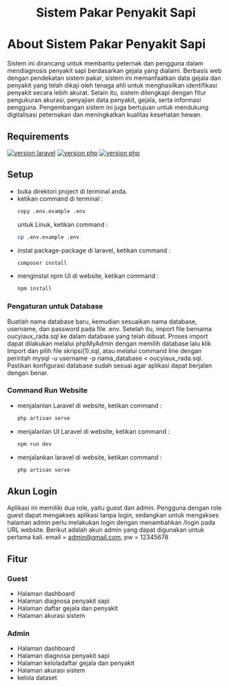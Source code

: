 <div align="center">
    <h1>Sistem Pakar Penyakit Sapi</h1>
</div>

# About Sistem Pakar Penyakit Sapi
Sistem ini dirancang untuk membantu peternak dan pengguna dalam mendiagnosis penyakit sapi berdasarkan gejala yang dialami. Berbasis web dengan pendekatan sistem pakar, sistem ini memanfaatkan data gejala dan penyakit yang telah dikaji oleh tenaga ahli untuk menghasilkan identifikasi penyakit secara lebih akurat. Selain itu, sistem dilengkapi dengan fitur pengukuran akurasi, penyajian data penyakit, gejala, serta informasi pengguna. Pengembangan sistem ini juga bertujuan untuk mendukung digitalisasi peternakan dan meningkatkan kualitas kesehatan hewan.


## Requirements
<a href="https://laravel.com/docs/10.x/releases"><img src="https://img.shields.io/badge/laravel-v10-blue" alt="version laravel"></a>
<a href="https://www.php.net/releases/8.2/en.php"><img src="https://img.shields.io/badge/PHP-v8.2.4-blue" alt="version php"></a>
<a href="https://nodejs.org/en/blog/release/v10.1.0"><img src="https://img.shields.io/badge/NPM-v10.1.0-green" alt="version php"></a>


## Setup
- buka direktori project di terminal anda.
- ketikan command di terminal :
  ```bash
  copy .env.example .env
  ```
  untuk Linuk, ketikan command :
  ```bash
  cp .env.example .env
  ```
- instal package-package di laravel, ketikan command :
  ```bash
  composer install
  ```
- menginstal npm UI di website, ketikan command :
  ```bash
  npm install
  ```
### Pengaturan untuk Database
Buatlah nama database baru, kemudian sesuaikan nama database, username, dan password pada file .env. Setelah itu, import file bernama oucyiaux_rada.sql ke dalam database yang telah dibuat. Proses import dapat dilakukan melalui phpMyAdmin dengan memilih database lalu klik Import dan pilih file skripsi(1).sql, atau melalui command line dengan perintah mysql -u username -p nama_database < oucyiaux_rada.sql. Pastikan konfigurasi database sudah sesuai agar aplikasi dapat berjalan dengan benar.

  
  ### Command Run Website
- menjalanlan Laravel di website, ketikan command :
  ```bash
  php artisan serve
  ```
- menjalanlan UI Laravel di website, ketikan command :
  ```bash
  npm run dev
  ```
- menjalankan laravel di website, ketikan command :
  ```bash
  php artisan serve
  ```
## Akun Login
Aplikasi ini memiliki dua role, yaitu guest dan admin. Pengguna dengan role guest dapat mengakses aplikasi tanpa login, sedangkan untuk mengakses halaman admin perlu melakukan login dengan menambahkan /login pada URL website. Berikut adalah akun admin yang dapat digunakan untuk pertama kali.
email = admin@gmail.com, pw = 12345678

## Fitur
### Guest
- Halaman dashboard
- Halaman diagnosa penyakit sapi
- Halaman daftar gejala dan penyakit
- Halaman akurasi sistem
### Admin
- Halaman dashboard
- Halaman diagnosa penyakit sapi
- Halaman keloladaftar gejala dan penyakit
- Halaman akurasi sistem
- kelola dataset

